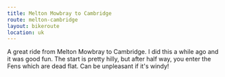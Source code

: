```yaml
---
title: Melton Mowbray to Cambridge
route: melton-cambridge
layout: bikeroute
location: uk
---
```


A great ride from Melton Mowbray to Cambridge. I did this a while ago and it was good fun. The start is pretty hilly, but after half way, you enter the Fens which are dead flat. Can be unpleasant if it's windy!
